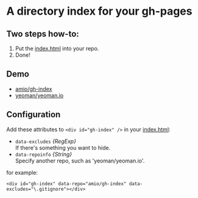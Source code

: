 # A directory index for your gh-pages

## Two steps how-to:

1. Put the [index.html](https://github.com/amio/gh-index/blob/gh-pages/index.html) into your repo.
2. Done!

## Demo

* [amio/gh-index](https://amio.github.io/gh-index)
* [yeoman/yeoman.io](http://amio.github.io/gh-index/demo/)

## Configuration

Add these attributes to `<div id="gh-index" />` in your [index.html](https://github.com/amio/gh-index/blob/gh-pages/index.html):

* `data-excludes` *{RegExp}*  
  If there's something you want to hide.
* `data-repoinfo` *{String}*  
  Specify another repo, such as 'yeoman/yeoman.io'.

for example:
```
<div id="gh-index" data-repo="amio/gh-index" data-excludes="\.gitignore"></div>
```
